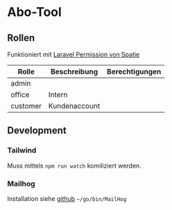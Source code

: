 # Abo-Tool

## Rollen
Funktioniert mit [Laravel Permission von Spatie](https://spatie.be/docs/laravel-permission/v5/introduction)

| Rolle    | Beschreibung  | Berechtigungen |
|----------|---------------|----------------|
| admin    |               |                |
| office   | Intern        |                |
| customer | Kundenaccount |                |


## Development

### Tailwind
Muss mittels `npm run watch` komiliziert werden.

### Mailhog
Installation siehe [github](https://github.com/mailhog/MailHog) `~/go/bin/MailHog`

